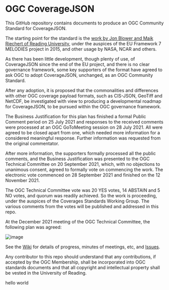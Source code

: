 # OGC CoverageJSON

This GitHub repository contains documents to produce an OGC Community Standard for CoverageJSON.

The starting point for the standard is the [work by Jon Blower and Maik Riechert of Reading University](https://covjson.org/), under the auspices of the EU Framework 7 MELODIES project in 2015, and other usage by NASA, NCAR and others. 

As there has been little development, though plenty of use, of CoverageJSON since the end of the EU project, and there is no clear governance framework, some key supporters of the format have agreed to ask OGC to adopt CoverageJSON, unchanged, as an OGC Community Standard.

After any adoption, it is proposed that the commonalities and differences with other OGC coverage payload formats, such as CIS-JSON, GeoTiff and NetCDF, be investigated with view to producing a developmental roadmap for CoverageJSON, to be pursued within the OGC governance framework.

The Business Justification for this plan has finished a formal Public Comment period on 25 July 2021 and responses to the received comments were processed at an OGC GoToMeeting session on 28 July 2021. All were agreed to be closed apart from one, which needed more information for a considered meaningful response. Further information was requested from the original commentator.

After more information, the supporters formally processed all the public comments, and the Business Justification was presented to the OGC Technical Committee on 20 September 2021, which, with no objections to unanimous consent, agreed to formally vote on commencing the work. The electronic vote commenced on 28 September 2021 and finished on the 12 November 2021.

The OGC Technical Committee vote was 20 YES votes, 14 ABSTAIN and 5 NO votes, and quorum was readily achieved. So the work is proceeding, under the auspices of the Coverages Standards Working Group. The various comments from the votes will be published and addressed in this repo.

At the December 2021 meeting of the OGC Technical Committee, the following plan was agreed:

![image](https://user-images.githubusercontent.com/1665973/150142980-73ea6dde-0c40-4cc2-8481-f829ef4a910d.png)

See the [Wiki](https://github.com/opengeospatial/CoverageJSON/wiki) for details of progress, minutes of meetings, etc, and [Issues](https://github.com/opengeospatial/CoverageJSON/issues).

Any contributor to this repo should understand that any contributions, if accepted by the OGC Membership, shall be incorporated into OGC standards documents and that all copyright and intellectual property shall be vested in the University of Reading.

hello world
